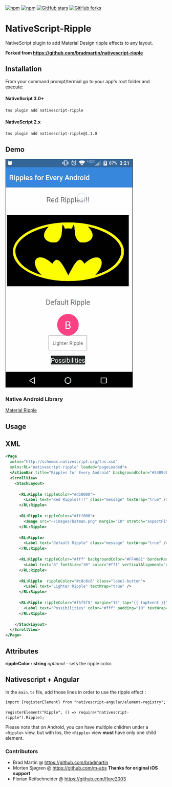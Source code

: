 [![npm](https://img.shields.io/npm/v/nativescript-ripple2.svg)](https://www.npmjs.com/package/nativescript-ripple2)
[![npm](https://img.shields.io/npm/dt/nativescript-ripple2.svg?label=npm%20downloads)](https://www.npmjs.com/package/nativescript-ripple2)
[![GitHub stars](https://img.shields.io/github/stars/flore2003/nativescript-ripple2.svg)](https://github.com/flore2003/nativescript-ripple2/stargazers)
[![GitHub forks](https://img.shields.io/github/forks/flore2003/nativescript-ripple2.svg)](https://github.com/flore2003/nativescript-ripple2/network)


# NativeScript-Ripple
NativeScript plugin to add Material Design ripple effects to any layout.

**Forked from https://github.com/bradmartin/nativescript-ripple**

## Installation
From your command prompt/termial go to your app's root folder and execute:

#### NativeScript 3.0+
`tns plugin add nativescript-ripple`

#### NativeScript 2.x 
`tns plugin add nativescript-ripple@1.1.0`

## Demo

![Demo](./screens/demo.gif)

### Native Android Library
[Material Ripple](https://github.com/balysv/material-ripple)

## Usage

## XML
```XML
<Page 
  xmlns="http://schemas.nativescript.org/tns.xsd" 
  xmlns:RL="nativescript-ripple" loaded="pageLoaded">
  <ActionBar title="Ripples for Every Android" backgroundColor="#3489db" color="#fff" />
  <ScrollView>
    <StackLayout>

      <RL:Ripple rippleColor="#d50000">
        <Label text="Red Ripples!!!" class="message" textWrap="true" />
      </RL:Ripple>

      <RL:Ripple rippleColor="#fff000">
        <Image src="~/images/batman.png" margin="10" stretch="aspectFit" />
      </RL:Ripple>

      <RL:Ripple>
        <Label text="Default Ripple" class="message" textWrap="true" />
      </RL:Ripple>

      <RL:Ripple rippleColor="#fff" backgroundColor="#FF4081" borderRadius="30" height="60" width="60">
        <Label text="B" fontSize="30" color="#fff" verticalAlignment="center" horizontalAlignment="center" textWrap="true" />
      </RL:Ripple>

      <RL:Ripple  rippleColor="#c8c8c8" class="label-button">
        <Label text="Lighter Ripple" textWrap="true" />
      </RL:Ripple>

      <RL:Ripple rippleColor="#f5f5f5" margin="15" tap="{{ tapEvent }}" class="dark-button">
        <Label text="Possibilities" color="#fff" padding="10" textWrap="true" />
      </RL:Ripple>
 
    </StackLayout>
  </ScrollView>
</Page>
```

## Attributes
**rippleColor : string** *optional* - sets the ripple color.

## Nativescript + Angular
In the `main.ts` file, add those lines in order to use the ripple effect :

```
import {registerElement} from "nativescript-angular/element-registry";

registerElement("Ripple", () => require("nativescript-ripple").Ripple);
```

Please note that on Android, you can have multiple chlidren under a `<Ripple>` view, but with Ios, the `<Ripple>` view **must** have only one child element.


### Contributors
- Brad Martin @ https://github.com/bradmartin
- Morten Sjøgren @ https://github.com/m-abs **Thanks for original iOS support**
- Florian Reifschneider @ https://github.com/flore2003
